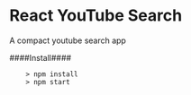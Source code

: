 # React YouTube Search

A compact youtube search app

####Install####

```
	> npm install
	> npm start
```
